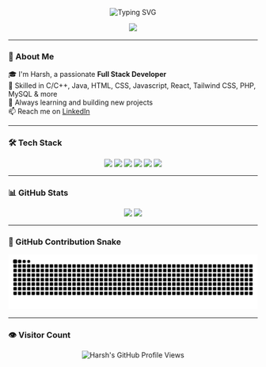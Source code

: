 <!-- GitHub Profile README for Harsh -->

<p align="center">
  <img src="https://readme-typing-svg.demolab.com?font=Fira+Code&pause=1000&center=true&width=435&lines=Hi+%F0%9F%91%8B%2C+I'm+Harsh!;Full+Stack+Developer;Open+Source+Contributor" alt="Typing SVG" />
</p>

<p align="center">
  <a href="https://www.linkedin.com/in/harshsingh2/" target="_blank">
    <img src="https://img.shields.io/badge/LinkedIn-blue?logo=linkedin&style=for-the-badge" />
  </a>
</p>

---

### 💫 About Me

🎓 I'm Harsh, a passionate **Full Stack Developer**  
💼 Skilled in C/C++, Java, HTML, CSS, Javascript, React, Tailwind CSS, PHP, MySQL & more  
🌱 Always learning and building new projects  
📫 Reach me on [LinkedIn](https://www.linkedin.com/in/harshsingh2/)

---

### 🛠️ Tech Stack

<p align="center">
  <img src="https://img.shields.io/badge/Laravel-F55247?style=for-the-badge&logo=laravel&logoColor=white" />
  <img src="https://img.shields.io/badge/React-61DAFB?style=for-the-badge&logo=react&logoColor=black" />
  <img src="https://img.shields.io/badge/TailwindCSS-38B2AC?style=for-the-badge&logo=tailwind-css&logoColor=white" />
  <img src="https://img.shields.io/badge/PHP-777BB4?style=for-the-badge&logo=php&logoColor=white" />
  <img src="https://img.shields.io/badge/MySQL-4479A1?style=for-the-badge&logo=mysql&logoColor=white" />
  <img src="https://img.shields.io/badge/GitHub-181717?style=for-the-badge&logo=github&logoColor=white" />
</p>

---

### 📊 GitHub Stats

<p align="center">
  <img src="https://github-readme-stats.vercel.app/api?username=Harshksingh1&show_icons=true&theme=tokyonight" height="180px"/>
  <img src="https://github-readme-stats.vercel.app/api/top-langs/?username=Harshksingh1&layout=compact&theme=tokyonight" height="180px"/>
</p>

---

### 🐍 GitHub Contribution Snake

<p align="center">
  <img src="https://raw.githubusercontent.com/Harshksingh1/Harshksingh1/output/github-contribution-grid-snake.svg" alt="snake gif" />
</p>

---

### 👁️ Visitor Count

<p align="center">
  <img src="https://komarev.com/ghpvc/?username=Harshksingh1&label=Profile+Views&color=blue&style=flat" alt="Harsh's GitHub Profile Views" />
</p>

